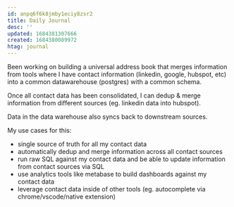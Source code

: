 ```yaml
---
id: anpq6f6k8jmby1eciy8zsr2
title: Daily Journal
desc: ''
updated: 1684381307666
created: 1684380089972
htag: journal
---
```


Been working on building a universal address book that merges information from tools where I have contact information (linkedin, google, hubspot, etc) into a common datawarehouse (postgres) with a common schema. 

Once all contact data has been consolidated, I can dedup & merge information from different sources (eg. linkedin data into hubspot). 

Data in the data warehouse also syncs back to downstream sources.

My use cases for this:
- single source of truth for all my contact data
- automatically dedup and merge information across all contact sources
- run raw SQL against my contact data and be able to update information from contact sources via SQL 
- use analytics tools like metabase to build dashboards against my contact data
- leverage contact data inside of other tools (eg. autocomplete via chrome/vscode/native extension)


